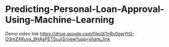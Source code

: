 # Predicting-Personal-Loan-Approval-Using-Machine-Learning

Demo video link
  https://drive.google.com/file/d/1nRx0gwYtQ-O3mZXKuvx_8HAsPETSuJj3/view?usp=share_link
